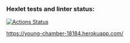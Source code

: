 ### Hexlet tests and linter status:
[![Actions Status](https://github.com/koshun-code/php-project-lvl3/workflows/hexlet-check/badge.svg)](https://github.com/koshun-code/php-project-lvl3/actions)

https://young-chamber-18184.herokuapp.com/
